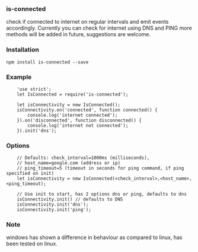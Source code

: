 ### is-connected
check if connected to internet on regular intervals and emit events accordingly. Currently you can check for internet using DNS and PING more methods will be added in future, suggestions are welcome.

### Installation
	npm install is-connected --save

### Example

		'use strict';
		let IsConnected = require('is-connected');

		let isConnectivity = new IsConnected();
		isConnectivity.on('connected', function connected() {
		    console.log('internet connected');
		}).on('disconnected', function disconnected() {
		    console.log('internet not connected');
		}).init('dns');

### Options

		// Defaults: check_interval=1000ms (milliseconds),
		// host_name=google.com (address or ip)
		// ping_timeout=5 (timeout in seconds for ping command, if ping specified on init)
		let isConnectivity = new IsConnected(<check_interval>,<host_name>,<ping_timeout);

		// Use init to start, has 2 options dns or ping, defaults to dns
		isConnectivity.init() // defaults to DNS
		isConnectivity.init('dns');
		isConnectivity.init('ping');

### Note
windows has shown a difference in behaviour as compared to linux, has been tested on linux.
